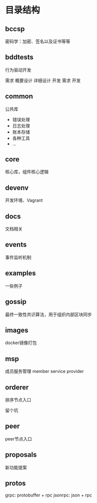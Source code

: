 # 目录结构

## bccsp

密码学：加密、签名以及证书等等

## bddtests

行为驱动开发

需求 概要设计 详细设计 开发
需求 开发

## common

公共库

* 错误处理
* 日志处理
* 账本存储
* 各种工具
* ...

## core

核心库，组件核心逻辑

## devenv

开发环境、Vagrant

## docs

文档相关

## events

事件监听机制

## examples

一些例子

## gossip

最终一致性共识算法，用于组织内部区块同步

## images

docker镜像打包

## msp

成员服务管理 member service provider

## orderer

排序节点入口

留个坑

## peer

peer节点入口

## proposals

新功能提案

## protos

grpc: protobuffer + rpc
jsonrpc: json + rpc